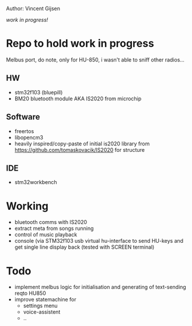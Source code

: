 Author: Vincent Gijsen

*work in progress!*

# Repo to hold work in progress 

Melbus port, do note, only for HU-850, i wasn't able to sniff other radios...

## HW
* stm32f103 (bluepill)
* BM20 bluetooth module AKA IS2020 from microchip

## Software

* freertos
* libopencm3
* heavily inspired/copy-paste of initial is2020 library from https://github.com/tomaskovacik/IS2020 for structure


## IDE

* stm32workbench

# Working
* bluetooth comms with IS2020
* extract meta from songs running
* control of music playback
* console (via STM32f103 usb virtual hu-interface to send HU-keys and get single line display back (tested with SCREEN terminal)



# Todo
* implement melbus logic for initialisation and generating of text-sending reqto HU850
* improve statemachine for 
  * settings menu
  * voice-assistent
  * ..
